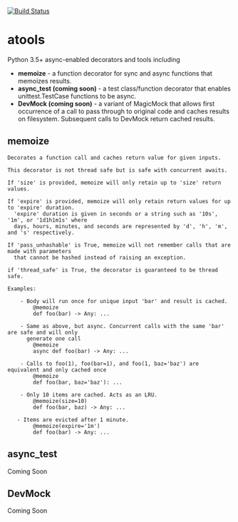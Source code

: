 [![Build Status](https://travis-ci.org/cevans87/atools.svg?branch=master)](https://travis-ci.org/cevans87/atools)
# atools
Python 3.5+ async-enabled decorators and tools including

- __memoize__ - a function decorator for sync and async functions that memoizes results.
- __async_test (coming soon)__ - a test class/function decorator that enables unittest.TestCase
functions to be async.
- __DevMock (coming soon)__ - a variant of MagicMock that allows first occurrence of a call to pass
through to original code and caches results on filesystem. Subsequent calls to DevMock return
cached results.

## memoize
    Decorates a function call and caches return value for given inputs.

    This decorator is not thread safe but is safe with concurrent awaits.

    If 'size' is provided, memoize will only retain up to 'size' return values.

    If 'expire' is provided, memoize will only retain return values for up to 'expire' duration.
      'expire' duration is given in seconds or a string such as '10s', '1m', or '1d1h1m1s' where
      days, hours, minutes, and seconds are represented by 'd', 'h', 'm', and 's' respectively.

    If 'pass_unhashable' is True, memoize will not remember calls that are made with parameters
      that cannot be hashed instead of raising an exception.

    if 'thread_safe' is True, the decorator is guaranteed to be thread safe.

    Examples:

        - Body will run once for unique input 'bar' and result is cached.
            @memoize
            def foo(bar) -> Any: ...

        - Same as above, but async. Concurrent calls with the same 'bar' are safe and will only
          generate one call
            @memoize
            async def foo(bar) -> Any: ...

        - Calls to foo(1), foo(bar=1), and foo(1, baz='baz') are equivalent and only cached once
            @memoize
            def foo(bar, baz='baz'): ...

        - Only 10 items are cached. Acts as an LRU.
            @memoize(size=10)
            def foo(bar, baz) -> Any: ...

       - Items are evicted after 1 minute.
            @memoize(expire='1m')
            def foo(bar) -> Any: ...

## async_test
Coming Soon

## DevMock
Coming Soon

